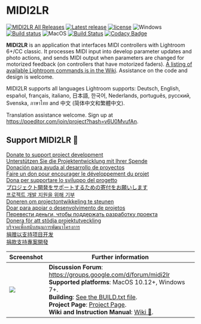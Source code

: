 ﻿# MIDI2LR

[![MIDI2LR All Releases](https://img.shields.io/github/downloads/rsjaffe/MIDI2LR/total.svg)](https://github.com/rsjaffe/MIDI2LR/releases) [![Latest release](https://img.shields.io/github/release/rsjaffe/MIDI2LR.svg)](https://github.com/rsjaffe/MIDI2LR/releases/latest) 
[![license](https://img.shields.io/github/license/rsjaffe/MIDI2LR.svg)](https://github.com/rsjaffe/MIDI2LR/blob/master/LICENSE.txt)
![Windows](https://img.shields.io/badge/Windows--yellow.svg) [![Build status](https://ci.appveyor.com/api/projects/status/g8hjm46xl66313pq/branch/develop?svg=true)](https://ci.appveyor.com/project/rsjaffe/midi2lr-4ky86) ![MacOS](https://img.shields.io/badge/MacOS--yellow.svg) [![Build Status](https://travis-ci.com/rsjaffe/MIDI2LR.svg?branch=develop)](https://travis-ci.com/rsjaffe/MIDI2LR) [![Codacy Badge](https://api.codacy.com/project/badge/Grade/48ae420e5a8c4b75b5e1efa15db94dbb)](https://www.codacy.com/manual/rsjaffe/MIDI2LR?utm_source=github.com&amp;utm_medium=referral&amp;utm_content=rsjaffe/MIDI2LR&amp;utm_campaign=Badge_Grade)

**MIDI2LR** is an application that interfaces MIDI controllers with Lightroom 6+/CC classic. It processes MIDI input into develop parameter updates and photo actions, and sends MIDI output when parameters are changed for motorized feedback (on controllers that have motorized faders). [A listing of available Lightroom commands is in the Wiki](https://github.com/rsjaffe/MIDI2LR/wiki/Commands). Assistance on the code and design is welcome.

MIDI2LR supports all languages Lightroom supports: Deutsch, English, español, français, italiano, 日本語, 한국어, Nederlands, português, русский, Svenska, ภาษาไทย and 中文 (简体中文和繁體中文).

Translation assistance welcome. Sign up at https://poeditor.com/join/project?hash=v6U0MvufAn.

## Support MIDI2LR 💸
[Donate to support project development](https://paypal.me/MIDI2LR)<br />[Unterstützen Sie die Projektentwicklung mit Ihrer Spende](https://paypal.me/MIDI2LR)<br />
[Donación para ayuda al desarrollo de proyectos](https://paypal.me/MIDI2LR)<br />
[Faire un don pour encourager le développement du projet](https://paypal.me/MIDI2LR)<br />
[Dona per supportare lo sviluppo del progetto](https://paypal.me/MIDI2LR)<br />
[プロジェクト開発をサポートするための寄付をお願いします](https://paypal.me/MIDI2LR)<br />
[프로젝트 개발 지원을 위해 기부](https://paypal.me/MIDI2LR)<br />
[Doneren om projectontwikkeling te steunen](https://paypal.me/MIDI2LR)<br />
[Doar para apoiar o desenvolvimento de projetos](https://paypal.me/MIDI2LR)<br />
[Перевести деньги, чтобы поддержать разработку проекта](https://paypal.me/MIDI2LR)<br />
[Donera för att stödja projektutveckling](https://paypal.me/MIDI2LR)<br />
[บริจาคเพื่อสนับสนุนการพัฒนาโครงการ](https://paypal.me/MIDI2LR)<br />
[捐赠以支持项目开发](https://paypal.me/MIDI2LR)<br />
[捐款支持專案開發](https://paypal.me/MIDI2LR)

| Screenshot | Further information |
| -----------| -------------------- |
| <img src="http://rsjaffe.github.io/MIDI2LR/images/app.png" /> | **Discussion Forum**: https://groups.google.com/d/forum/midi2lr <br />**Supported platforms**: MacOS 10.12+, Windows 7+. <br />**Building**: [See the BUILD.txt file](https://github.com/rsjaffe/MIDI2LR/blob/master/BUILD.txt). <br />**Project Page**: [Project Page](http://rsjaffe.github.io/MIDI2LR). <br />**Wiki and Instruction Manual**: [Wiki 📖](https://github.com/rsjaffe/MIDI2LR/wiki). |
